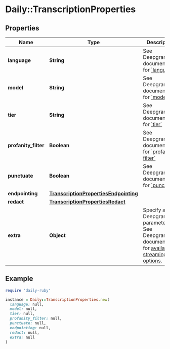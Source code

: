 # Daily::TranscriptionProperties

## Properties

| Name | Type | Description | Notes |
| ---- | ---- | ----------- | ----- |
| **language** | **String** | See Deepgram&#39;s documentation for [&#x60;language&#x60;](https://developers.deepgram.com/docs/language) | [optional] |
| **model** | **String** | See Deepgram&#39;s documentation for [&#x60;model&#x60;](https://developers.deepgram.com/docs/model) | [optional] |
| **tier** | **String** | See Deepgram&#39;s documentation for [&#x60;tier&#x60;](https://developers.deepgram.com/docs/tier) | [optional] |
| **profanity_filter** | **Boolean** | See Deepgram&#39;s documentation for [&#x60;profanity filter&#x60;](https://developers.deepgram.com/docs/profanity-filter) | [optional] |
| **punctuate** | **Boolean** | See Deepgram&#39;s documentation for [&#x60;punctuate&#x60;](https://developers.deepgram.com/docs/punctuation) | [optional] |
| **endpointing** | [**TranscriptionPropertiesEndpointing**](TranscriptionPropertiesEndpointing.md) |  | [optional] |
| **redact** | [**TranscriptionPropertiesRedact**](TranscriptionPropertiesRedact.md) |  | [optional] |
| **extra** | **Object** | Specify any Deepgram parameters. See Deepgram&#39;s documentation for [available streaming options](https://developers.deepgram.com/docs/features-overview). | [optional] |

## Example

```ruby
require 'daily-ruby'

instance = Daily::TranscriptionProperties.new(
  language: null,
  model: null,
  tier: null,
  profanity_filter: null,
  punctuate: null,
  endpointing: null,
  redact: null,
  extra: null
)
```


